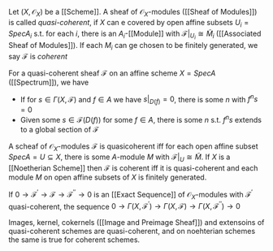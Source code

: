 Let $(X,\mathcal{O}_X)$ be a [[Scheme]]. A sheaf of $\mathcal{O}_X$-modules ([[Sheaf of Modules]]) is called *quasi-coherent*, if $X$ can e covered by open affine subsets $U_i = SpecA_i$ s.t. for each $i$, there is an $A_i$-[[Module]] with $\mathcal{F}|_{U_i} \cong \tilde{M}_i$ ([[Associated Sheaf of Modules]]).
If each $M_i$ can ge chosen to be finitely generated, we say $\mathcal{F}$ is *coherent*

For a quasi-coherent sheaf $\mathcal{F}$ on an affine scheme $X=Spec A$ ([[Spectrum]]), we have
* If for $s\in\Gamma(X,\mathcal{F})$ and $f\in A$ we have $s|_{D(f)} = 0$, there is some $n$ with $f^ns=0$
* Given some $s\in \mathcal{F}(D(f))$ for some $f\in A$, there is some $n$ s.t. $f^ns$ extends to a global section of $\mathcal{F}$ 

A scheaf of $\mathcal{O}_X$-modules $\mathcal{F}$ is quasicoherent iff for each open affine subset $SpecA=U\subseteq X$, there is some $A$-module $M$ with $\mathcal{F}|_U \cong \tilde{M}$.
If $X$ is a [[Noetherian Scheme]] then $\mathcal{F}$ is coherent iff it is quasi-coherent and each module $M$ on open affine subsets of $X$ is finitely generated.

If $0\rightarrow \mathcal{F}^{\prime} \rightarrow \mathcal{F} \rightarrow \mathcal{F}^{\prime\prime} \rightarrow 0$ is an [[Exact Sequence]] of $\mathcal{O}_X$-modules with $\mathcal{F}^{\prime}$ quasi-coherent, the sequence $0\rightarrow \Gamma(X,\mathcal{F}^{\prime}) \rightarrow \Gamma(X,\mathcal{F}) \rightarrow \Gamma(X,\mathcal{F}^{\prime\prime}) \rightarrow 0$ 

Images, kernel, cokernels ([[Image and Preimage Sheaf]]) and extensoins of quasi-coherent schemes are quasi-coherent, and on noehterian schemes the same is true for coherent schemes.